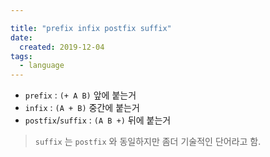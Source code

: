 ```yaml
---

title: "prefix infix postfix suffix"
date:
  created: 2019-12-04
tags:
  - language
---
```


- `prefix` : `(+ A B)` 앞에 붙는거
- `infix` : `(A + B)` 중간에 붙는거
- `postfix`/`suffix` : `(A B +)` 뒤에 붙는거
> `suffix` 는 `postfix` 와 동일하지만 좀더 기술적인 단어라고 함.
